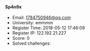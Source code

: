 #### Sp4n9x  

* Email: 1784750946@qq.com  
* University: emmmm  
* Register Time: 2018-05-12 17:46:09  
* Register IP: 122.192.21.227  
* Score: 0  
* Solved challenges: 
